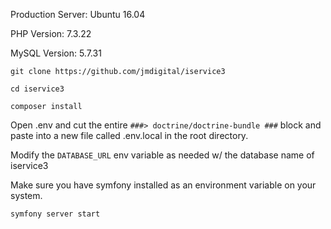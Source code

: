 Production Server: Ubuntu 16.04

PHP Version: 7.3.22

MySQL Version: 5.7.31

`git clone https://github.com/jmdigital/iservice3`

`cd iservice3`

`composer install`

Open .env and cut the entire `###> doctrine/doctrine-bundle ###` block and paste into a new file called .env.local in the root directory.

Modify the `DATABASE_URL` env variable as needed w/ the database name of iservice3

Make sure you have symfony installed as an environment variable on your system. 

`symfony server start`
